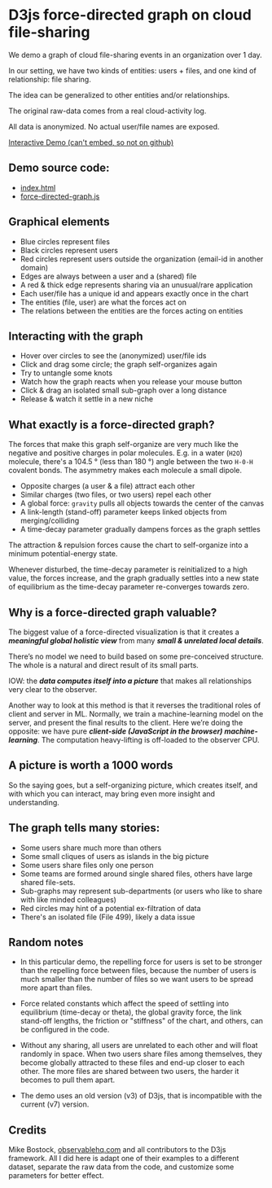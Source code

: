 # D3js force-directed graph on cloud file-sharing

We demo a graph of cloud file-sharing events in an organization over 1 day.

In our setting, we have two kinds of entities: users + files,
and one kind of relationship: file sharing.

The idea can be generalized to other entities and/or relationships.

The original raw-data comes from a real cloud-activity log.

All data is anonymized. No actual user/file names are exposed.

<!-- iframe src="./index.html">Interactive force-directed chart</iframe -->

[Interactive Demo (can't embed, so not on github)](https://finance.yendor.com/ML/fileshare-d3js/)

## Demo source code:

  - [index.html](./index.html)
  - [force-directed-graph.js](./force-directed-graph.js)


## Graphical elements

  - Blue circles represent files
  - Black circles represent users
  - Red circles represent users outside the organization (email-id in another domain)
  - Edges are always between a user and a (shared) file
  - A red & thick edge represents sharing via an unusual/rare application
  - Each user/file has a unique id and appears exactly once in the chart
  - The entities (file, user) are what the forces act on
  - The relations between the entities are the forces acting on entities

## Interacting with the graph

  - Hover over circles to see the (anonymized) user/file ids
  - Click and drag some circle; the graph self-organizes again
  - Try to untangle some knots
  - Watch how the graph reacts when you release your mouse button
  - Click & drag an isolated small sub-graph over a long distance
  - Release & watch it settle in a new niche

## What exactly is a force-directed graph?

The forces that make this graph self-organize are very much like the
negative and positive charges in polar molecules. E.g. in a water
(`H2O`) molecule, there's a 104.5 &deg; (less than 180 &deg;) angle
between the two `H-0-H` covalent bonds. The asymmetry makes each
molecule a small dipole.

  - Opposite charges (a user & a file) attract each other
  - Similar charges (two files, or two users) repel each other
  - A global force: `gravity` pulls all objects towards the center of the canvas
  - A link-length (stand-off) parameter keeps linked objects from merging/colliding
  - A time-decay parameter gradually dampens forces as the graph settles

The attraction & repulsion forces cause the chart to self-organize into
a minimum potential-energy state.

Whenever disturbed, the time-decay parameter is reinitialized
to a high value, the forces increase, and the graph gradually
settles into a new state of equilibrium as the time-decay parameter
re-converges towards zero.

## Why is a force-directed graph valuable?

The biggest value of a force-directed visualization is that
it creates a ***meaningful global holistic view*** from many
***small & unrelated local details***.

There’s no model we need to build based on some pre-conceived
structure. The whole is a natural and direct result of its small parts.

IOW: the ***data computes itself into a picture*** that makes
all relationships very clear to the observer.

Another way to look at this method is that it reverses the
traditional roles of client and server in ML.
Normally, we train a machine-learning model on the server,
and present the final results to the client.
Here we’re doing the opposite: we have pure
***client-side (JavaScript in the browser) machine-learning***.
The computation heavy-lifting is off-loaded to the observer CPU.

## A picture is worth a 1000 words

So the saying goes, but a self-organizing picture, which creates
itself, and with which you can interact, may bring even more
insight and understanding.

## The graph tells many stories:

  - Some users share much more than others
  - Some small cliques of users as islands in the big picture
  - Some users share files only one person
  - Some teams are formed around single shared files, others have large
    shared file-sets.
  - Sub-graphs may represent sub-departments (or users who like to share with like minded colleagues)
  - Red circles may hint of a potential ex-filtration of data
  - There's an isolated file (File 499), likely a data issue

## Random notes

  - In this particular demo, the repelling force for users is set
  to be stronger than the repelling force between files,
  because the number of users is much smaller than the number
  of files so we want users to be spread more apart than files.

  - Force related constants which affect the speed of settling into
  equilibrium (time-decay or theta), the global gravity force,
  the link stand-off lengths, the friction or "stiffness" of the chart,
  and others, can be configured in the code.

  - Without any sharing, all users are unrelated to each other and will
  float randomly in space. When two users share files among themselves,
  they become globally attracted to these files and end-up closer to
  each other. The more files are shared between two users, the harder
  it becomes to pull them apart.

  - The demo uses an old version (v3) of D3js, that is incompatible
  with the current (v7) version.

## Credits

Mike Bostock, [observablehq.com](https://observablehq.com/) and all
contributors to the D3js framework. All I did here is adapt one of their
examples to a different dataset, separate the raw data from the code,
and customize some parameters for better effect.

